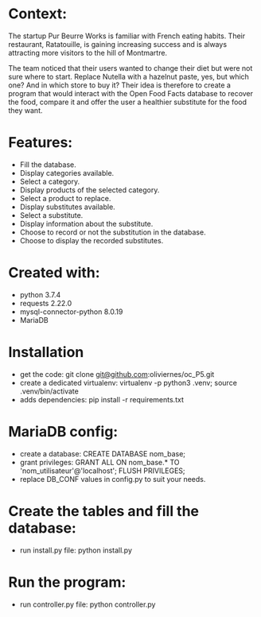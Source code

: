 
# Context:

The startup Pur Beurre Works is familiar with French eating habits. Their restaurant, Ratatouille, is gaining increasing success and is always attracting more visitors to the hill of Montmartre.

The team noticed that their users wanted to change their diet but were not sure where to start. Replace Nutella with a hazelnut paste, yes, but which one? And in which store to buy it? Their idea is therefore to create a program that would interact with the Open Food Facts database to recover the food, compare it and offer the user a healthier substitute for the food they want.

# Features:

* Fill the database.
* Display categories available.
* Select a category.
* Display products of the selected category.
* Select a product to replace.
* Display substitutes available.
* Select a substitute.
* Display information about the substitute.
* Choose to record or not the substitution in the database.
* Choose to display the recorded substitutes.

# Created with:

* python 3.7.4
* requests 2.22.0
* mysql-connector-python 8.0.19
* MariaDB

# Installation

* get the code: git clone git@github.com:oliviernes/oc_P5.git
* create a dedicated virtualenv: virtualenv -p python3 .venv; source .venv/bin/activate
* adds dependencies: pip install -r requirements.txt

# MariaDB config:

* create a database: CREATE DATABASE nom_base;
* grant privileges: GRANT ALL ON nom_base.* TO 'nom_utilisateur'@'localhost'; FLUSH PRIVILEGES; 
* replace DB_CONF values in config.py to suit your needs.

# Create the tables and fill the database:

* run install.py file: python install.py

# Run the program:

* run controller.py file: python controller.py
